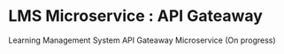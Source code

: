 # LMS Microservice : API Gateaway

Learning Management System API Gateaway Microservice (On progress)
